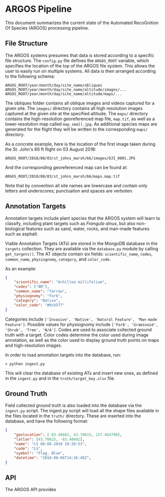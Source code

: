 # ARGOS Pipeline

This document summarizes the current state of the Automated RecoGnition Of
Species (ARGOS) processing pipeline.


## File Structure

The ARGOS systems presumes that data is stored according to a specific file
structure. The `config.py` file defines the `ARGOS_ROOT` variable, which
specifies the location of the top of the ARGOS file system. This allows the
user to easily run on multiple systems. All data is then arranged according to
the following schema:

```unix
ARGOS_ROOT/year/month/day/site_name/obliques
ARGOS_ROOT/year/month/day/site_name/altitude/images/...
ARGOS_ROOT/year/month/day/site_name/altitude/maps/...
```

The obliques folder contains all oblique images and videos captured for a given
site. The `images/` directory contains all high resolution images captured at
the given site at the specified altitude. The `maps/` directory contains the
high-resolution georeferenced map file, `map.tif`, as well as a
lower-resolution map called `map_small.jpg`. As additional species maps are
generated for the flight they will be written to the corresponding `maps/`
directory.

As a concrete example, here is the location of the first image taken during the
St. John's 66 ft flight on 03 August 2018:

```unix
ARGOS_ROOT/2018/08/03/st_johns_marsh/66/images/DJI_0001.JPG
```

And the corresponding georeferenced map can be found at:

```unix
ARGOS_ROOT/2018/08/03/st_johns_marsh/66/maps.map.tif
```

Note that by convention all site names are lowercase and contain only letters
and underscores; punctuation and spaces are verboten.

## Annotation Targets

Annotation targets include plant species that the ARGOS system will learn to
classify, including plant targets such as *Frangula alnus*, but also
non-biological features such as sand, water, rocks, and man-made features such
as asphalt.

Viable Annotation Targets (ATs) are stored in the MongoDB database in the
`targets` collection. They are available via the `database.py` module by
calling `get_targets()`.  The AT objects contain six fields: `scientific_name`,
`codes`, `common_name`, `physiognomy`, `category`, and `color_code`.

As an example:

```json
{
    "scientific_name": "Achillea millifolium",
    "codes": ["AM"], 
    "common_name": "Yarrow",
    "physiognomy": "Forb",  
    "category": "Native",
    "color_code": "#0cb577"
}
```

Categories include `['Invasive', 'Native', 'Natural Feature', 'Man-made
Feature']`. Possible values for physiognomy include `['Forb', 'Graminoid',
'Shrub', 'Tree', 'N/A']`. Codes are used to associate collected ground truth
with a target. Color codes determine the color used during image annotation, as
well as the color used to display ground truth points on maps and
high-resolution images.

In order to load annotation targets into the database, run:

```unix
> python ingest.py
```

This will clear the database of existing ATs and insert new ones, as defined in
the `ingest.py` and in the `truth/target_key.xlsx` file.  

## Ground Truth

Field collected ground truth is also loaded into the database via the
`ingest.py` script. The ingest.py script will load all the shape files
available in the files located in the `truth/` directory. These are inserted
into the database, and have the following format:

```json
{
    "geolocation": [-83.48602, 43.70615, 137.464798], 
    "latlon": [43.70615, -83.48602],  
    "name": "LS 08-06-2018 10:26:53", 
    "code": "LS",           
    "symbol": "Flag, Blue",  
    "datetime": "2018-08-06T14:26:48Z",
}
```

## API

The ARGOS API provides


